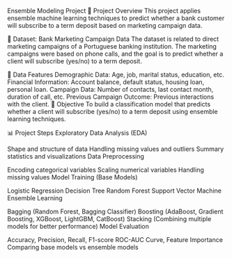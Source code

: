 Ensemble Modeling Project
📌 Project Overview
This project applies ensemble machine learning techniques to predict whether a bank customer will subscribe to a term deposit based on marketing campaign data.

🏦 Dataset: Bank Marketing Campaign Data
The dataset is related to direct marketing campaigns of a Portuguese banking institution. The marketing campaigns were based on phone calls, and the goal is to predict whether a client will subscribe (yes/no) to a term deposit.

📂 Data Features
Demographic Data: Age, job, marital status, education, etc.
Financial Information: Account balance, default status, housing loan, personal loan.
Campaign Data: Number of contacts, last contact month, duration of call, etc.
Previous Campaign Outcome: Previous interactions with the client.
🎯 Objective
To build a classification model that predicts whether a client will subscribe (yes/no) to a term deposit using ensemble learning techniques.

📊 Project Steps
Exploratory Data Analysis (EDA)

Shape and structure of data
Handling missing values and outliers
Summary statistics and visualizations
Data Preprocessing

Encoding categorical variables
Scaling numerical variables
Handling missing values
Model Training (Base Models)

Logistic Regression
Decision Tree
Random Forest
Support Vector Machine
Ensemble Learning

Bagging (Random Forest, Bagging Classifier)
Boosting (AdaBoost, Gradient Boosting, XGBoost, LightGBM, CatBoost)
Stacking (Combining multiple models for better performance)
Model Evaluation

Accuracy, Precision, Recall, F1-score
ROC-AUC Curve, Feature Importance
Comparing base models vs ensemble models
